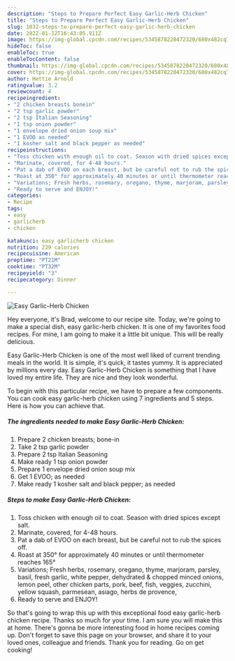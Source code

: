 ```yaml
---
description: "Steps to Prepare Perfect Easy Garlic-Herb Chicken"
title: "Steps to Prepare Perfect Easy Garlic-Herb Chicken"
slug: 1032-steps-to-prepare-perfect-easy-garlic-herb-chicken
date: 2022-01-12T16:43:05.911Z
image: https://img-global.cpcdn.com/recipes/5345878220472320/680x482cq70/easy-garlic-herb-chicken-recipe-main-photo.jpg
hideToc: false
enableToc: true
enableTocContent: false
thumbnail: https://img-global.cpcdn.com/recipes/5345878220472320/680x482cq70/easy-garlic-herb-chicken-recipe-main-photo.jpg
cover: https://img-global.cpcdn.com/recipes/5345878220472320/680x482cq70/easy-garlic-herb-chicken-recipe-main-photo.jpg
author: Hettie Arnold
ratingvalue: 3.2
reviewcount: 4
recipeingredient:
- "2 chicken breasts bonein"
- "2 tsp garlic powder"
- "2 tsp Italian Seasoning"
- "1 tsp onion powder"
- "1 envelope dried onion soup mix"
- "1 EVOO as needed"
- "1 kosher salt and black pepper as needed"
recipeinstructions:
- "Toss chicken with enough oil to coat. Season with dried spices except salt."
- "Marinate, covered, for 4-48 hours."
- "Pat a dab of EVOO on each breast, but be careful not to rub the spices off."
- "Roast at 350° for approximately 40 minutes or until thermometer reaches 165°"
- "Variations; Fresh herbs, rosemary, oregano, thyme, marjoram, parsley, basil, fresh garlic, white pepper, dehydrated &amp; chopped minced onions, lemon peel, other chicken parts, pork, beef, fish, veggies, zucchini, yellow squash, parmesean, asiago, herbs de provence,"
- "Ready to serve and ENJOY!"
categories:
- Recipe
tags:
- easy
- garlicherb
- chicken

katakunci: easy garlicherb chicken 
nutrition: 239 calories
recipecuisine: American
preptime: "PT21M"
cooktime: "PT32M"
recipeyield: "3"
recipecategory: Dinner

---
```



![Easy Garlic-Herb Chicken](https://img-global.cpcdn.com/recipes/5345878220472320/680x482cq70/easy-garlic-herb-chicken-recipe-main-photo.jpg)

Hey everyone, it's Brad, welcome to our recipe site. Today, we're going to make a special dish, easy garlic-herb chicken. It is one of my favorites food recipes. For mine, I am going to make it a little bit unique. This will be really delicious.



Easy Garlic-Herb Chicken is one of the most well liked of current trending meals in the world. It is simple, it's quick, it tastes yummy. It is appreciated by millions every day. Easy Garlic-Herb Chicken is something that I have loved my entire life. They are nice and they look wonderful.


To begin with this particular recipe, we have to prepare a few components. You can cook easy garlic-herb chicken using 7 ingredients and 5 steps. Here is how you can achieve that.

<!--inarticleads1-->

##### The ingredients needed to make Easy Garlic-Herb Chicken:

1. Prepare 2 chicken breasts; bone-in
1. Take 2 tsp garlic powder
1. Prepare 2 tsp Italian Seasoning
1. Make ready 1 tsp onion powder
1. Prepare 1 envelope dried onion soup mix
1. Get 1 EVOO; as needed
1. Make ready 1 kosher salt and black pepper; as needed




<!--inarticleads2-->

##### Steps to make Easy Garlic-Herb Chicken:

1. Toss chicken with enough oil to coat. Season with dried spices except salt.
1. Marinate, covered, for 4-48 hours.
1. Pat a dab of EVOO on each breast, but be careful not to rub the spices off.
1. Roast at 350° for approximately 40 minutes or until thermometer reaches 165°
1. Variations; Fresh herbs, rosemary, oregano, thyme, marjoram, parsley, basil, fresh garlic, white pepper, dehydrated &amp; chopped minced onions, lemon peel, other chicken parts, pork, beef, fish, veggies, zucchini, yellow squash, parmesean, asiago, herbs de provence,
1. Ready to serve and ENJOY!



So that's going to wrap this up with this exceptional food easy garlic-herb chicken recipe. Thanks so much for your time. I am sure you will make this at home. There's gonna be more interesting food in home recipes coming up. Don't forget to save this page on your browser, and share it to your loved ones, colleague and friends. Thank you for reading. Go on get cooking!
